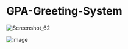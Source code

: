 # GPA-Greeting-System
![Screenshot_62](https://github.com/Abubokkorratul/GPA-Greeting-System/assets/159571533/c6e3dc73-da72-4738-8274-eeab77a96a8f)


![image](https://github.com/Abubokkorratul/GPA-Greeting-System/assets/159571533/a47f86a2-dd21-4c2e-b3b7-6cac8f2e339f)

